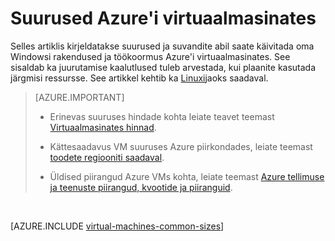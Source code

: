 <properties
 pageTitle="Windows VM suurused | Microsoft Azure'i"
 description="Loetleb erineva suurusega virtuaalmasinates Windows Azure jaoks saadaval."
 services="virtual-machines-windows"
 documentationCenter=""
 authors="cynthn"
 manager="timlt"
 editor=""
 tags="azure-resource-manager,azure-service-management"/>

<tags
ms.service="virtual-machines-windows"
 ms.devlang="na"
 ms.topic="article"
 ms.tgt_pltfrm="vm-windows"
 ms.workload="infrastructure-services"
 ms.date="09/21/2016"
 ms.author="cynthn"/>

# <a name="sizes-for-virtual-machines-in-azure"></a>Suurused Azure'i virtuaalmasinates

Selles artiklis kirjeldatakse suurused ja suvandite abil saate käivitada oma Windowsi rakendused ja töökoormus Azure'i virtuaalmasinates. See sisaldab ka juurutamise kaalutlused tuleb arvestada, kui plaanite kasutada järgmisi ressursse.  See artikkel kehtib ka [Linuxi](virtual-machines-linux-sizes.md)jaoks saadaval.

>[AZURE.IMPORTANT] 
>
>- Erinevas suuruses hindade kohta leiate teavet teemast [Virtuaalmasinates hinnad](https://azure.microsoft.com/pricing/details/virtual-machines/#Windows). 
>
>- Kättesaadavus VM suuruses Azure piirkondades, leiate teemast [toodete regiooniti saadaval](https://azure.microsoft.com/regions/services/).
>
>- Üldised piirangud Azure VMs kohta, leiate teemast [Azure tellimuse ja teenuste piirangud, kvootide ja piiranguid](../azure-subscription-service-limits.md).
<br>    

[AZURE.INCLUDE [virtual-machines-common-sizes](../../includes/virtual-machines-common-sizes.md)]

